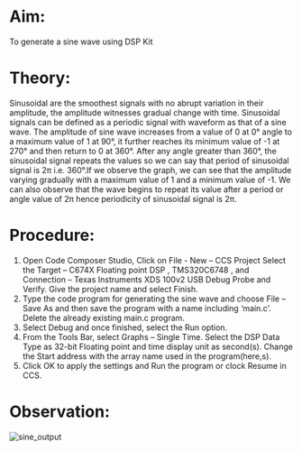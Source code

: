 # Aim:
To generate a sine wave using DSP Kit
# Theory:
Sinusoidal are the smoothest signals with no abrupt variation in their amplitude, the amplitude 
witnesses gradual change with time. Sinusoidal signals can be defined as a periodic signal with 
waveform as that of a sine wave. The amplitude of sine wave increases from a value of 0 at 0° 
angle to a maximum value of 1 at 90°, it further reaches its minimum value of -1 at 270° and 
then return to 0 at 360°. After any angle greater than 360°, the sinusoidal signal repeats the 
values so we can say that period of sinusoidal signal is 2π i.e. 360°.If we observe the graph, we 
can see that the amplitude varying gradually with a maximum value of 1 and a minimum value 
of -1. We can also observe that the wave begins to repeat its value after a period or angle value 
of 2π hence periodicity of sinusoidal signal is 2π.
# Procedure:
1. Open Code Composer Studio, Click on File - New – CCS Project
Select the Target – C674X Floating point DSP , TMS320C6748 , and
Connection – Texas Instruments XDS 100v2 USB Debug Probe and Verify. 
Give the project name and select Finish. 
2. Type the code program for generating the sine wave and choose 
File – Save As and then save the program with a name including ‘main.c’.
Delete the already existing main.c program.
3. Select Debug and once finished, select the Run option. 
4. From the Tools Bar, select Graphs – Single Time. 
Select the DSP Data Type as 32-bit Floating point and time display unit as second(s). 
Change the Start address with the array name used in the program(here,s).
5. Click OK to apply the settings and Run the program or clock Resume in CCS.
   
# Observation:
![sine_output](https://github.com/user-attachments/assets/ac5d0fb8-8bc3-4565-b314-58d3fac27d4e)

